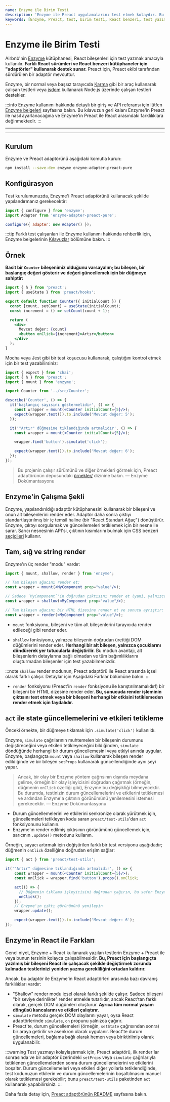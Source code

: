 ```yaml
---
name: Enzyme ile Birim Testi
description: 'Enzyme ile Preact uygulamalarını test etmek kolaydır. Bu kılavuz, Enzymein kurulumunu, konfigürasyonunu ve kullanımı ile ilgili örnekler sunarak Preact ile test yazımını kolaylaştırmaktadır.'
keywords: [Enzyme, Preact, test, birim testi, React benzeri, test yazımı]
---
```


# Enzyme ile Birim Testi

Airbnb'nin [Enzyme](https://airbnb.io/enzyme/) kütüphanesi, React bileşenleri için test yazmak amacıyla kullanılır. **Farklı React sürümleri ve React benzeri kütüphaneler için "adaptörler" kullanarak destek sunar.** Preact için, Preact ekibi tarafından sürdürülen bir adaptör mevcuttur.

Enzyme, bir normal veya başsız tarayıcıda [Karma](http://karma-runner.github.io/latest/index.html) gibi bir araç kullanarak çalışan testleri veya [jsdom](https://github.com/jsdom/jsdom) kullanarak Node.js üzerinde çalışan testleri destekler.

:::info
Enzyme kullanımı hakkında detaylı bir giriş ve API referansı için lütfen [Enzyme belgeleri](https://airbnb.io/enzyme/) sayfasına bakın. Bu kılavuzun geri kalanı Enzyme'in Preact ile nasıl ayarlanacağına ve Enzyme'in Preact ile React arasındaki farklılıklara değinmektedir.
:::

---



---

## Kurulum

Enzyme ve Preact adaptörünü aşağıdaki komutla kurun:

```sh
npm install --save-dev enzyme enzyme-adapter-preact-pure
```

## Konfigürasyon

Test kurulumunuzda, Enzyme'i Preact adaptörünü kullanacak şekilde yapılandırmanız gerekecektir:

```js
import { configure } from 'enzyme';
import Adapter from 'enzyme-adapter-preact-pure';

configure({ adapter: new Adapter() });
```

:::tip
Farklı test çalışanları ile Enzyme kullanımı hakkında rehberlik için, Enzyme belgelerinin [Kılavuzlar](https://airbnb.io/enzyme/docs/guides.html) bölümüne bakın.
:::

## Örnek

**Basit bir `Counter` bileşenimiz olduğunu varsayalım; bu bileşen, bir başlangıç değeri gösterir ve değeri güncellemek için bir düğmeye sahiptir:**

```jsx
import { h } from 'preact';
import { useState } from 'preact/hooks';

export default function Counter({ initialCount }) {
  const [count, setCount] = useState(initialCount);
  const increment = () => setCount(count + 1);

  return (
    <div>
      Mevcut değer: {count}
      <button onClick={increment}>Artır</button>
    </div>
  );
}
```

Mocha veya Jest gibi bir test koşucusu kullanarak, çalıştığını kontrol etmek için bir test yazabilirsiniz:

```jsx
import { expect } from 'chai';
import { h } from 'preact';
import { mount } from 'enzyme';

import Counter from '../src/Counter';

describe('Counter', () => {
  it('başlangıç sayısını göstermelidir', () => {
    const wrapper = mount(<Counter initialCount={5}/>);
    expect(wrapper.text()).to.include('Mevcut değer: 5');
  });

  it('"Artır" düğmesine tıklandığında artmalıdır', () => {
    const wrapper = mount(<Counter initialCount={5}/>);

    wrapper.find('button').simulate('click');

    expect(wrapper.text()).to.include('Mevcut değer: 6');
  });
});
```

> Bu projenin çalışır sürümünü ve diğer örnekleri görmek için, Preact adaptörünün deposundaki [örnekler/](https://github.com/preactjs/enzyme-adapter-preact-pure/blob/master/README.md#example-projects) dizinine bakın.
> — Enzyme Dokümantasyonu

## Enzyme'in Çalışma Şekli

Enzyme, yapılandırıldığı adaptör kütüphanesini kullanarak bir bileşeni ve onun alt bileşenlerini render eder. Adaptör daha sonra çıktıyı standartlaştırılmış bir iç temsil haline (bir "React Standart Ağaç") dönüştürür. Enzyme, çıktıyı sorgulamak ve güncellemeleri tetiklemek için bir nesne ile sarar. Sarıcı nesnesinin API'si, çıktının kısımlarını bulmak için CSS benzeri [seçicileri](https://airbnb.io/enzyme/docs/api/selector.html) kullanır.

## Tam, sığ ve string render

Enzyme'ın üç render "modu" vardır:

```jsx
import { mount, shallow, render } from 'enzyme';

// Tam bileşen ağacını render et:
const wrapper = mount(<MyComponent prop="value"/>);

// Sadece `MyComponent`'in doğrudan çıktısını render et (yani, yalnızca yer tutucu olarak render edilmesi gereken "mock" alt bileşenler):
const wrapper = shallow(<MyComponent prop="value"/>);

// Tam bileşen ağacını bir HTML dizesine render et ve sonucu ayrıştır:
const wrapper = render(<MyComponent prop="value"/>);
```

- `mount` fonksiyonu, bileşeni ve tüm alt bileşenlerini tarayıcıda render edileceği gibi render eder.

- `shallow` fonksiyonu, yalnızca bileşenin doğrudan ürettiği DOM düğümlerini render eder. **Herhangi bir alt bileşen, yalnızca çocuklarını döndürerek yer tutucularla değiştirilir.** Bu modun avantajı, alt bileşenlerin detaylarına bağlı olmadan ve tüm bağımlılıklarını oluşturmadan bileşenler için test yazabilmenizdir.

:::note
`shallow` render modunun, Preact adaptörü ile React arasında içsel olarak farklı çalışır. Detaylar için Aşağıdaki Farklar bölümüne bakın.
:::

- `render` fonksiyonu (Preact'in `render` fonksiyonu ile karıştırılmamalıdır!) bir bileşeni bir HTML dizesine render eder. **Bu, sunucuda render işleminin çıktısını test etmek veya bir bileşeni herhangi bir etkisini tetiklemeden render etmek için faydalıdır.**

## `act` ile state güncellemelerini ve etkileri tetikleme

Önceki örnekte, bir düğmeye tıklamak için `.simulate('click')` kullanıldı.

Enzyme, `simulate` çağrılarının muhtemelen bir bileşenin durumunu değiştireceğini veya etkileri tetikleyeceğini bildiğinden, `simulate` döndüğünde herhangi bir durum güncellemesini veya etkiyi anında uygular. Enzyme, başlangıçta `mount` veya `shallow` kullanarak bileşen render edildiğinde ve bir bileşen `setProps` kullanarak güncellendiğinde aynı şeyi yapar.

> Ancak, bir olay bir Enzyme yöntem çağrısının dışında meydana gelirse, örneğin bir olay işleyicisini doğrudan çağırmak (örneğin, düğmenin `onClick` özelliği gibi), Enzyme bu değişikliği bilmeyecektir. Bu durumda, testinizin durum güncellemelerini ve etkilerini tetiklemesi ve ardından Enzyme'a çıktının görünümünü yenilemesini istemesi gerekecektir.
> — Enzyme Dokümantasyonu

- Durum güncellemelerini ve etkilerini senkronize olarak yürütmek için, güncellemeleri tetikleyen kodu saran `preact/test-utils`'dan `act` fonksiyonunu kullanın.
- Enzyme'ın render edilmiş çıktısının görünümünü güncellemek için, sarıcının `.update()` metodunu kullanın.

Örneğin, sayacı artırmak için değiştirilen farklı bir test versiyonu aşağıdadır; düğmenin `onClick` özelliğine doğrudan erişim sağlar:

```js
import { act } from 'preact/test-utils';
```

```jsx
it('"Artır" düğmesine tıklandığında artmalıdır', () => {
    const wrapper = mount(<Counter initialCount={5}/>);
    const onClick = wrapper.find('button').props().onClick;

    act(() => {
      // Düğmenin tıklama işleyicisini doğrudan çağırın, bu sefer Enzyme API'si yerine
      onClick();
    });
    // Enzyme'ın çıktı görünümünü yenileyin
    wrapper.update();

    expect(wrapper.text()).to.include('Mevcut değer: 6');
});
```

## Enzyme'in React ile Farkları

Genel niyet, Enzyme + React kullanarak yazılan testlerin Enzyme + Preact ile veya bunun tersinin kolayca çalışabilmesidir. **Bu, Preact için başlangıçta yazılmış bir bileşeni React ile çalışacak şekilde değiştirmek zorunda kalmadan testlerinizi yeniden yazma gerekliliğini ortadan kaldırır.**

Ancak, bu adaptör ile Enzyme'in React adaptörleri arasında bazı davranış farklılıkları vardır:

- "Shallow" render modu içsel olarak farklı şekilde çalışır. Sadece bileşeni "bir seviye derinlikte" render etmekle tutarlıdır, ancak React'tan farklı olarak, gerçek DOM düğümleri oluşturur. **Ayrıca tüm normal yaşam döngüsü kancalarını ve etkileri çalıştırır.**
- `simulate` metodu gerçek DOM olaylarını yayar, oysa React adaptörlerinde `simulate`, `on` propunu yalnızca çağırır.
- Preact'te, durum güncellemeleri (örneğin, `setState` çağrısından sonra) bir araya getirilir ve asenkron olarak uygulanır. React'te durum güncellemeleri, bağlama bağlı olarak hemen veya biriktirilmiş olarak uygulanabilir. 

:::warning
Test yazmayı kolaylaştırmak için, Preact adaptörü, ilk render'lar sonrasında ve bir adaptör üzerindeki `setProps` veya `simulate` çağrılarıyla tetiklenen güncellemelerden sonra durum güncellemelerini ve etkilerini boşaltır. Durum güncellemeleri veya etkileri diğer yollarla tetiklendiğinde, test kodunuzun etkilerin ve durum güncellemelerinin boşaltılmasını manuel olarak tetiklemesi gerekebilir; bunu `preact/test-utils` paketinden `act` kullanarak yapabilirsiniz.
:::

Daha fazla detay için, [Preact adaptörünün README](https://github.com/preactjs/enzyme-adapter-preact-pure#differences-compared-to-enzyme--react) sayfasına bakın.